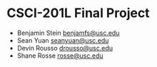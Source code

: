 # CSCI-201L Final Project

- Benjamin Stein benjamfs@usc.edu
- Sean Yuan seanyuan@usc.edu
- Devin Rousso drousso@usc.edu
- Shane Rosse rosse@usc.edu
